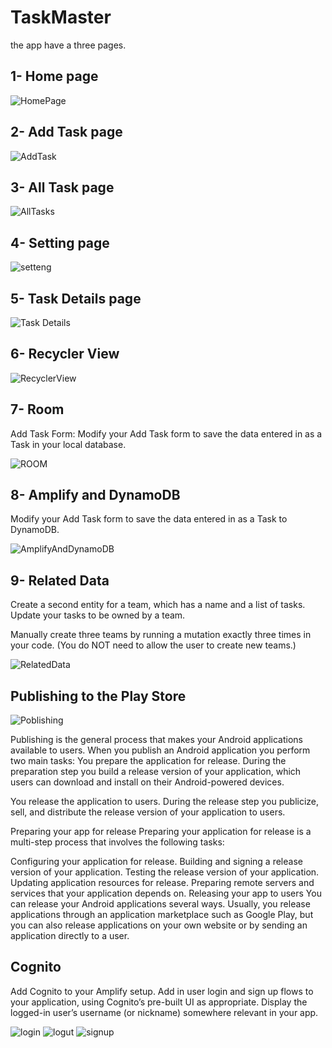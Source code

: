 # TaskMaster

the app have a three pages.

## 1- Home page

![HomePage](./img/TaskMasterHome.png)

## 2- Add Task page

![AddTask](./img/TaskMasterAddTask.png)

## 3- All Task page

![AllTasks](./img/TaskMasterAllTasks.png)

## 4- Setting page

![setteng](./img/TaskMasterSetting.png)

## 5- Task Details page

![Task Details](./img/TaskMasterTaskDetails.png)

## 6- Recycler View

![RecyclerView](./img/TaskMasterTaskRecyclerView01.png)

## 7- Room

Add Task Form: Modify your Add Task form to save the data entered in as a Task in your local database.

![ROOM](./img/TaskMasterAddTaskDatabase.png)

## 8- Amplify and DynamoDB

Modify your Add Task form to save the data entered in as a Task to DynamoDB.

![AmplifyAndDynamoDB](./img/TaskMasterAmplifyAndDynmoDB.png)

## 9- Related Data

Create a second entity for a team, which has a name and a list of tasks. Update your tasks to be owned by a team.

Manually create three teams by running a mutation exactly three times in your code. (You do NOT need to allow the user to create new teams.)

![RelatedData](./img/Screenshot_1.png)

## Publishing to the Play Store

![Poblishing](./img/TaskMasterAmplifyAndDynmoDB.png)

Publishing is the general process that makes your Android applications available to users. When you publish an Android application you perform two main tasks: You prepare the application for release. During the preparation step you build a release version of your application, which users can download and install on their Android-powered devices.

You release the application to users. During the release step you publicize, sell, and distribute the release version of your application to users.

Preparing your app for release Preparing your application for release is a multi-step process that involves the following tasks:

Configuring your application for release. Building and signing a release version of your application. Testing the release version of your application. Updating application resources for release. Preparing remote servers and services that your application depends on. Releasing your app to users You can release your Android applications several ways. Usually, you release applications through an application marketplace such as Google Play, but you can also release applications on your own website or by sending an application directly to a user.

## Cognito

Add Cognito to your Amplify setup. Add in user login and sign up flows to your application, using Cognito’s pre-built UI as appropriate. Display the logged-in user’s username (or nickname) somewhere relevant in your app.

![login](./img/TaskMasterLogin.png)
![logut](./img/TaskMasterLogout.png)
![signup](./img/TaskMasterSignup.png)